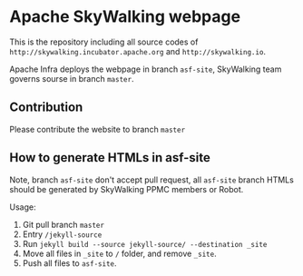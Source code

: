 # Apache SkyWalking webpage
This is the repository including all source codes of `http://skywalking.incubator.apache.org` and `http://skywalking.io`.

Apache Infra deploys the webpage in branch `asf-site`, SkyWalking team governs sourse in branch `master`.

## Contribution
Please contribute the website to branch `master`

## How to generate HTMLs in asf-site
Note, branch `asf-site` don't accept pull request, all `asf-site` branch HTMLs should be generated by SkyWalking PPMC members or Robot.

Usage:
1. Git pull branch `master`
1. Entry `/jekyll-source`
1. Run `jekyll build --source jekyll-source/ --destination _site`
1. Move all files in `_site` to `/` folder, and remove `_site`.
1. Push all files to `asf-site`.
